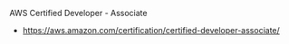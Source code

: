 AWS Certified Developer - Associate
- https://aws.amazon.com/certification/certified-developer-associate/